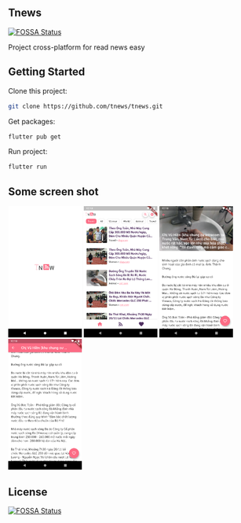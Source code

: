 ## Tnews
[![FOSSA Status](https://app.fossa.io/api/projects/git%2Bgithub.com%2Ftnews%2Ftnews.svg?type=shield)](https://app.fossa.io/projects/git%2Bgithub.com%2Ftnews%2Ftnews?ref=badge_shield)

Project cross-platform for read news easy

## Getting Started

Clone this project:
```bash
git clone https://github.com/tnews/tnews.git
```
Get packages:

```bash
flutter pub get
```

Run project:

```bash
flutter run
```

## Some screen shot
[](screen_shots/listing.png)
<span><img width=150 src="screen_shots/splash.png" alt="splash" /><span/>
<span><img width=150 src="screen_shots/listing.png" alt="listing" /><span/>
<span><img width=150 src="screen_shots/detail_1.png" alt="detail_1" /><span/>
<span><img width=150 src="screen_shots/detail_2.png" alt="detail_2" /><span/>

## License
[![FOSSA Status](https://app.fossa.io/api/projects/git%2Bgithub.com%2Ftnews%2Ftnews.svg?type=large)](https://app.fossa.io/projects/git%2Bgithub.com%2Ftnews%2Ftnews?ref=badge_large)